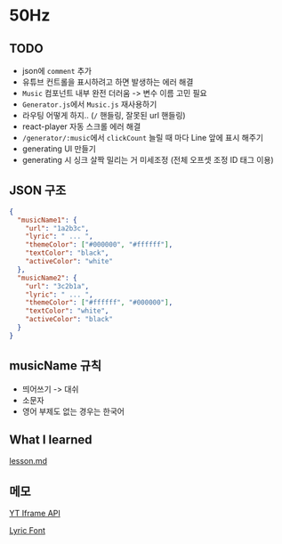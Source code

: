 # 50Hz

## TODO

- json에 `comment` 추가
- 유튜브 컨트롤을 표시하려고 하면 발생하는 에러 해결
- `Music` 컴포넌트 내부 완전 더러움 -> 변수 이름 고민 필요
- `Generator.js`에서 `Music.js` 재사용하기
- 라우팅 어떻게 하지.. (`/` 핸들링, 잘못된 url 핸들링)
- react-player 자동 스크롤 에러 해결
- `/generator/:music`에서 `clickCount` 늘릴 때 마다 Line 앞에 표시 해주기
- generating UI 만들기
- generating 시 싱크 살짝 밀리는 거 미세조정 (전체 오프셋 조정 ID 태그 이용)

## JSON 구조

```json
{
  "musicName1": {
    "url": "1a2b3c",
    "lyric": " ... ",
    "themeColor": ["#000000", "#ffffff"],
    "textColor": "black",
    "activeColor": "white"
  },
  "musicName2": {
    "url": "3c2b1a",
    "lyric": " ... ",
    "themeColor": ["#ffffff", "#000000"],
    "textColor": "white",
    "activeColor": "black"
  }
}
```

## musicName 규칙

- 띄어쓰기 -> 대쉬
- 소문자
- 영어 부제도 없는 경우는 한국어

## What I learned

[lesson.md](./lesson.md)

## 메모

[YT Iframe API](https://developers.google.com/youtube/iframe_api_reference?hl=ko)

[Lyric Font](https://fonts.google.com/specimen/Nanum+Myeongjo?query=Nanum)
